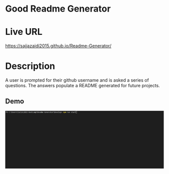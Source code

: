 # Good Readme Generator

# Live URL 

https://sajjazaidi2015.github.io/Readme-Generator/
  
# Description

A user is prompted for their github username and is asked a series of questions. The answers populate a README generated for future projects.


## Demo

![Demo](./Develop/video/Animation.gif)


